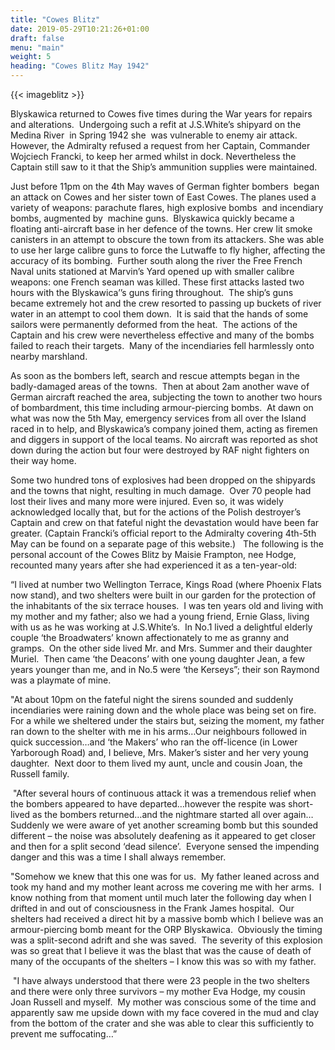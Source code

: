 ```yaml
---
title: "Cowes Blitz"
date: 2019-05-29T10:21:26+01:00
draft: false
menu: "main"
weight: 5
heading: "Cowes Blitz May 1942"
---
```



{{< imageblitz >}} 

Blyskawica returned to Cowes five times during the War years for repairs and alterations.  Undergoing such a refit at J.S.White’s shipyard on the Medina River  in Spring 1942 she  was vulnerable to enemy air attack. However, the Admiralty refused a request from her Captain, Commander Wojciech Francki, to keep her armed whilst in dock. Nevertheless the Captain still saw to it that the Ship’s ammunition supplies were maintained.

Just before 11pm on the 4th May waves of German fighter bombers  began an attack on Cowes and her sister town of East Cowes. The planes used a variety of weapons: parachute flares, high explosive bombs  and incendiary bombs, augmented by  machine guns.  Blyskawica quickly became a floating anti-aircraft base in her defence of the towns. Her crew lit smoke canisters in an attempt to obscure the town from its attackers. She was able to use her large calibre guns to force the Lutwaffe to fly higher, affecting the accuracy of its bombing.  Further south along the river the Free French Naval units stationed at Marvin’s Yard opened up with smaller calibre weapons: one French seaman was killed. These first attacks lasted two hours with the Blyskawica’’s guns firing throughout.  The ship’s guns became extremely hot and the crew resorted to passing up buckets of river water in an attempt to cool them down.  It is said that the hands of some sailors were permanently deformed from the heat.  The actions of the Captain and his crew were nevertheless effective and many of the bombs failed to reach their targets.  Many of the incendiaries fell harmlessly onto nearby marshland.

As soon as the bombers left, search and rescue attempts began in the badly-damaged areas of the towns.  Then at about 2am another wave of German aircraft reached the area, subjecting the town to another two hours of bombardment, this time including armour-piercing bombs.  At dawn on what was now the 5th May, emergency services from all over the Island raced in to help, and Blyskawica’s company joined them, acting as firemen and diggers in support of the local teams. No aircraft was reported as shot down during the action but four were destroyed by RAF night fighters on their way home.

Some two hundred tons of explosives had been dropped on the shipyards and the towns that night, resulting in much damage.  Over 70 people had lost their lives and many more were injured. Even so, it was widely acknowledged locally that, but for the actions of the Polish destroyer’s Captain and crew on that fateful night the devastation would have been far greater.
(Captain Francki’s official report to the Admiralty covering 4th-5th May can be found on a separate page of this website.)
 
The following is the personal account of the Cowes Blitz by Maisie Frampton, nee Hodge, recounted many years after she had experienced it as a ten-year-old:

“I lived at number two Wellington Terrace, Kings Road (where Phoenix Flats now stand), and two shelters were built in our garden for the protection of the inhabitants of the six terrace houses.  I was ten years old and living with my mother and my father; also we had a young friend, Ernie Glass, living with us as he was working at J.S.White’s.  In No.1 lived a delightful elderly couple ‘the Broadwaters’ known affectionately to me as granny and gramps.  On the other side lived Mr. and Mrs. Summer and their daughter Muriel.  Then came ‘the Deacons’ with one young daughter Jean, a few years younger than me, and in No.5 were ‘the Kerseys”; their son Raymond was a playmate of mine.

"At about 10pm on the fateful night the sirens sounded and suddenly incendiaries were raining down and the whole place was being set on fire.  For a while we sheltered under the stairs but, seizing the moment, my father ran down to the shelter with me in his arms…Our neighbours followed in quick succession…and ‘the Makers’ who ran the off-licence (in Lower Yarborough Road) and, I believe, Mrs. Maker’s sister and her very young daughter.  Next door to them lived my aunt, uncle and cousin Joan, the Russell family.

 "After several hours of continuous attack it was a tremendous relief when the bombers appeared to have departed…however the respite was short-lived as the bombers returned…and the nightmare started all over again…Suddenly we were aware of yet another screaming bomb but this sounded different – the noise was absolutely deafening as it appeared to get closer and then for a split second ‘dead silence’.  Everyone sensed the impending danger and this was a time I shall always remember.

"Somehow we knew that this one was for us.  My father leaned across and took my hand and my mother leant across me covering me with her arms.  I know nothing from that moment until much later the following day when I drifted in and out of consciousness in the Frank James hospital.  Our shelters had received a direct hit by a massive bomb which I believe was an armour-piercing bomb meant for the ORP Blyskawica.  Obviously the timing was a split-second adrift and she was saved.  The severity of this explosion was so great that I believe it was the blast that was the cause of death of many of the occupants of the shelters – I know this was so with my father.

 "I have always understood that there were 23 people in the two shelters and there were only three survivors – my mother Eva Hodge, my cousin Joan Russell and myself.  My mother was conscious some of the time and apparently saw me upside down with my face covered in the mud and clay from the bottom of the crater and she was able to clear this sufficiently to prevent me suffocating…”
